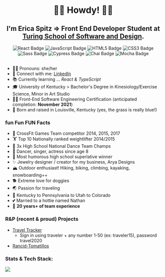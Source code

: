 # <div align='center'>🤠👋 Howdy! 👋🤠</div>

## <div align='center'>I'm **Erica Spitz** ⇒ Front End Developer Student at [Turing School of Software and Design](https://turing.edu/).</div>

<div align="center">  
  <img src="https://img.shields.io/badge/React-61DAFB?logo=react&logoColor=000&style=flat-square" alt="React Badge">
  <img src="https://img.shields.io/badge/JavaScript-F7DF1E?logo=javascript&logoColor=000&style=flat-square" alt="JavaScript Badge">
  <img src="https://img.shields.io/badge/HTML5-E34F26?logo=html5&logoColor=fff&style=flat-square" alt="HTML5 Badge">
  <img src="https://img.shields.io/badge/CSS3-1572B6?logo=css3&logoColor=fff&style=flat-square" alt="CSS3 Badge">
  <img src="https://img.shields.io/badge/Sass-C69?logo=sass&logoColor=fff&style=flat-square" alt="Sass Badge"> 
  <img src="https://img.shields.io/badge/Cypress-17202C?logo=cypress&logoColor=fff&style=flat-square" alt="Cypress Badge">  
  <img src="https://img.shields.io/badge/Chai-A30701?logo=chai&logoColor=fff&style=flat-square" alt="Chai Badge">
  <img src="https://img.shields.io/badge/Mocha-8D6748?logo=mocha&logoColor=fff&style=flat-square" alt="Mocha Badge"> 
 </div>  
 <br>

- 💁‍♀️ Pronouns: she/her
- 💬 Connect with me: [LinkedIn](https://www.linkedin.com/in/e-spitz/)
- 📚 Currently learning ... *_React & TypeScript_*
- 🎓 University of Kentucky > Bachelor's Degree in Kinesiology/Exercise Science, Minor in Art Studio
- 🧑‍💻 Front-End Software Engineering Certification (anticipated completion: **November 2021**)
- 🐎 Born and raised in Louisville, Kentucky (yes, the grass is really blue!)
 
 ### fun Fun FUN Facts
 
 - 💪 CrossFit Games Team competitor 2014, 2015, 2017
 - 🏋️‍ Top 10 Nationally ranked weightlifter 2014/2015
 - 🥇 3x High School National Dance Team Champs
 - 💃 Dancer, singer, actress since age 8
 - 🤪 Most humorous high school superlative winner
 - ✨ Jewelry designer / creator for my business, Arya Designs
 - 🏔 Outdoor enthusiast! Hiking, biking, climbing, kayaking, snowboarding++
 - 🐕 Extreme love for doggies
 - 🌏 Passion for traveling
 - 🏡 Kentucky to Pennsylvania to Utah to Colorado
 - 💕 Married to a hottie named Nathan
 - 👏 **20 years+ of team experience**
 
 ### R&P (recent & proud) Projects 
 - [Travel Tracker](https://e-spitz.github.io/travel-tracker/)
    - Sign in using traveler + any number 1-50 (ex: traveler15), password travel2020
 - [Rancid-Tomatillos](https://e-spitz.github.io/rancid-tomatillos/)

  
 ### Stats & Tech Stack:
<div>
 <img align='left' src="https://github-readme-stats.vercel.app/api?username=e-spitz&hide=stars&show_icons=true&theme=cobalt">
 
</div>
<br>
